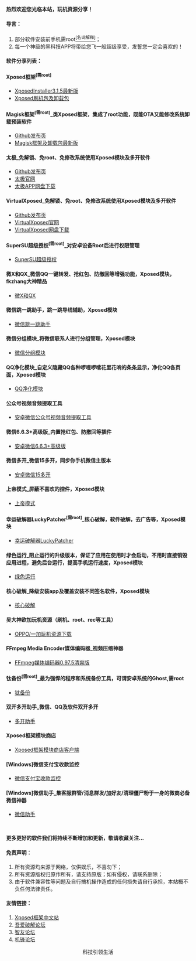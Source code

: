 <p><strong>热烈欢迎您光临本站，玩机资源分享！</strong> </p>

<h4 id="导言">导言：</h4>
<ol>
  <li>部分软件安装前手机需root<a href="https://baike.baidu.com/item/root/73226"><sup>[名词解释]</sup></a>；</li>
  <li>每一个神级的黑科技APP将带给您飞一般超级享受，发誓您一定会喜欢的！</li>
</ol>

<h4 id="软件分享列表">软件分享列表：</h4>

<h4 id="Xposed框架">Xposed框架<sup>[需root]</sup></h4>
<ul>
  <li><a href="https://forum.xda-developers.com/showthread.php?t=3034811">XposedInstaller3.1.5最新版</a></li>
  <li><a href="https://dl-xda.xposed.info/framework/">Xposed刷机包及卸载包</a></li>
</ul>

<h4 id="Magisk框架">Magisk框架<sup>[需root]</sup>_类Xposed框架，集成了root功能，既能OTA又能修改系统卸载预装软件</h4>
<ul>
  <li><a href="https://github.com/topjohnwu/Magisk/releases">Github发布页</a></li>
  <li><a href="https://forum.xda-developers.com/apps/magisk/official-magisk-v7-universal-systemless-t3473445">Magisk框架及卸载包最新版</a></li>  
</ul>

<h4 id="taichi">太极_免解锁、免root、免修改系统使用Xposed模块及多开软件</h4>
<ul>
  <li><a href="https://taichi.cool/README_CN.html">Github发布页</a></li>
  <li><a href="https://www.taichi-app.com">太极官网</a></li>
  <li><a href="https://www.lanzous.com/b632846">太极APP网盘下载</a></li>
</ul>

<h4 id="VirtualXposed">VirtualXposed_免解锁、免root、免修改系统使用Xposed模块及多开软件</h4>
<ul>
  <li><a href="https://github.com/android-hacker/VirtualXposed/releases">Github发布页</a></li>
  <li><a href="http://vxposed.com/">VirtualXposed官网</a></li>
  <li><a href="https://www.lanzous.com/b633812">VirtualXposed网盘下载</a></li>
</ul>

<h4 id="supersu">SuperSU超级授权<sup>[需root]</sup>_对安卓设备Root后进行权限管理</h4>
<ul>
  <li><a href="http://www.supersu.com/download">SuperSU超级授权</a></li>
</ul>

<h4 id="WXQX">微X和QX_微信QQ一键转发、抢红包、防撤回等增强功能，Xposed模块，fkzhang大神精品</h4>
<ul>
  <li><a href="https://pan.baidu.com/s/1Ey3xkq8vmjCmTJWvhjJIDQ#list/path=%2Freleases%2Fapk&parentPath=%2Freleases">微X和QX</a></li>
</ul>

<h4 id="微信跳一跳助手">微信跳一跳助手，跳一跳导线辅助，Xposed模块</h4>
<ul>
  <li><a href="https://pan.baidu.com/s/1im3w-f1ETkkst-HvIWq5vg">微信跳一跳助手</a></li>
</ul>

<h4 id="微信分组模块">微信分组模块_将微信联系人进行分组管理，Xposed模块</h4>
<ul>
  <li><a href="https://www.coolapk.com/apk/site.cyningxu.grouphelper">微信分组模块</a></li>
</ul>

<h4 id="QQ净化">QQ净化模块_自定义隐藏QQ各种啰哩啰嗦花里花哨的条条显示，净化QQ各页面，Xposed模块</h4>
<ul>
  <li><a href="https://github.com/zpp0196/QQPurify/releases">QQ净化模块</a></li>
</ul>

<h4 id="公众号视频音频提取工具">公众号视频音频提取工具</h4>
<ul>
  <li><a href="https://pan.baidu.com/s/1jJO3bR9nFPXXOx4gr-uvhQ">安卓微信公众号视频音频提取工具</a></li>
</ul>

<h4 id="安卓微信6.6.3">微信6.6.3+高级版_内置抢红包、防撤回等插件</h4>
<ul>
  <li><a href="https://pan.baidu.com/s/1c2hcJOs">安卓微信6.6.3+高级版</a></li>
</ul>

<h4 id="微信多开">微信多开_微信15多开，同步你手机微信主版本</h4>
<ul>
  <li><a href="https://pan.baidu.com/s/1lxhu-8gslgwpSRAeCIkXEQ">安卓微信15多开</a></li>
</ul>

<h4 id="上帝模式">上帝模式_屏蔽不喜欢的控件，Xposed模块</h4>
<ul>
  <li><a href="https://www.coolapk.com/apk/com.viewblocker.jrsen">上帝模式</a></li>
</ul>

<h4 id="幸运破解器">幸运破解器LuckyPatcher<sup>[需root]</sup>_核心破解，软件破解，去广告等，Xposed模块</h4>
<ul>
  <li><a href="https://pan.baidu.com/s/1oAgMQwE">幸运破解器LuckyPatcher</a></li>
</ul>

<h4 id="绿色运行">绿色运行_阻止运行的升级版本，保证了应用在使用时才会启动，不用时直接销毁应用进程，避免后台运行，提高手机运行速度，Xposed模块</h4>
<ul>
  <li><a href="https://pan.baidu.com/s/1kx8uSNjU0SJZtQwF3CmSbw">绿色运行</a></li>
</ul>

<h4 id="核心破解">核心破解_降级安装app及覆盖安装不同签名软件，Xposed模块</h4>
<ul>
  <li><a href="https://www.coolapk.com/apk/com.coderstory.toolkit">核心破解</a></li>
</ul>

<h4 id="欧加资源">吴大神欧加玩机资源（刷机、root、rec等工具）</h4>
<ul>
  <li><a href="http://wuxianlin.com/">OPPO/一加玩机资源下载</a></li>
</ul>

<h4 id="FFmpeg媒体编码器">FFmpeg Media Encoder媒体编码器_视频压缩神器</h4>
<ul>
  <li><a href="https://pan.baidu.com/s/1ggigJpp">FFmpeg媒体编码器0.97.5清爽版</a></li>
</ul>

<h4 id="钛备份">钛备份<sup>[需root]</sup>_最为强悍的程序和系统备份工具，可谓安卓系统的Ghost,需root</h4>
<ul>
  <li><a href="https://pan.baidu.com/s/16bm3gRnEKOuMxdC7sf4ZXw">钛备份</a></li>
</ul>

<h4 id="双开助手">双开多开助手_微信、QQ及软件双开多开</h4>
<ul>
  <li><a href="https://pan.baidu.com/s/1hr6ZMeC">多开助手</a></li>
</ul>

<h4 id="X商店">Xposed框架模块商店</h4>
<ul>
  <li><a href="https://pan.baidu.com/s/1ZUbC073O3WTLohHODB2Ynw">Xposed框架模块商店客户端</a></li>
</ul>

<h4 id="微信助手">[Windows]微信支付宝收款监控</h4>
<ul>
  <li><a href="https://pan.baidu.com/s/1QGyI00bVJQx01AqM2p-jYw">微信支付宝收款监控</a></li>
</ul>

<h4 id="微信助手">[Windows]微信助手_集客服群管/消息群发/加好友/清理僵尸粉于一身的微商必备微信神器</h4>
<ul>
  <li><a href="https://pan.baidu.com/s/1UpljD01d12K8EanSZOewtA">微信助手</a></li>
</ul>

<br>
<p><strong>更多更好的软件我们将持续不断增加和更新，敬请收藏关注...</strong> </p>

<h4 id="免责声明">免责声明：</h4>
<ol>
  <li>所有资源均来源于网络，仅供娱乐，不喜勿下；</li>
  <li>所有资源版权归原作所有，请支持原版；如有侵权，请联系删除；</li>
  <li>由于软件兼容性等问题及自行搞机操作造成的任何损失请自行承担，本站概不负任何法律责任。</li>
</ol>

<h4 id="友情链接">友情链接：</h4>
<ol>
  <li><a href="http://xposed.appkg.com/">Xposed框架中文站</a></li>
  <li><a href="http://www.52pojie.cn">吾爱破解论坛</a></li>
  <li><a href="http://bbs.zhiyoo.com">智友论坛</a></li>
  <li><a href="http://bbs.gfan.com">机锋论坛</a></li>
</ol>

<div align="center">科技引领生活 
</div>
